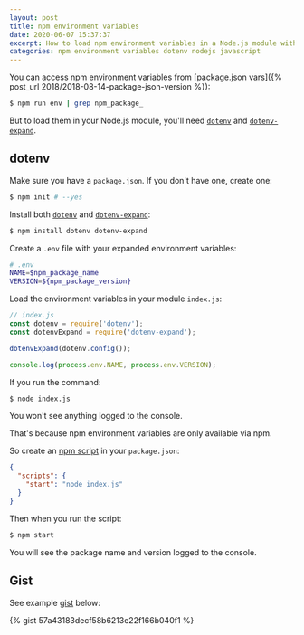 ```yaml
---
layout: post
title: npm environment variables
date: 2020-06-07 15:37:37
excerpt: How to load npm environment variables in a Node.js module with dotenv.
categories: npm environment variables dotenv nodejs javascript
---
```


You can access npm environment variables from [package.json vars]({% post_url 2018/2018-08-14-package-json-version %}):

```sh
$ npm run env | grep npm_package_
```

But to load them in your Node.js module, you'll need [`dotenv`](https://github.com/motdotla/dotenv) and [`dotenv-expand`](https://github.com/motdotla/dotenv-expand).

## dotenv

Make sure you have a `package.json`. If you don't have one, create one:

```sh
$ npm init # --yes
```

Install both [`dotenv`](https://www.npmjs.com/package/dotenv) and [`dotenv-expand`](https://www.npmjs.com/package/dotenv-expand):

```sh
$ npm install dotenv dotenv-expand
```

Create a `.env` file with your expanded environment variables:

```sh
# .env
NAME=$npm_package_name
VERSION=${npm_package_version}
```

Load the environment variables in your module `index.js`:

```js
// index.js
const dotenv = require('dotenv');
const dotenvExpand = require('dotenv-expand');

dotenvExpand(dotenv.config());

console.log(process.env.NAME, process.env.VERSION);
```

If you run the command:

```sh
$ node index.js
```

You won't see anything logged to the console.

That's because npm environment variables are only available via npm.

So create an [npm script](https://docs.npmjs.com/cli/run-script) in your `package.json`:

```json
{
  "scripts": {
    "start": "node index.js"
  }
}
```

Then when you run the script:

```sh
$ npm start
```

You will see the package name and version logged to the console.

## Gist

See example [gist](https://gist.github.com/remarkablemark/57a43183decf58b6213e22f166b040f1) below:

{% gist 57a43183decf58b6213e22f166b040f1 %}
